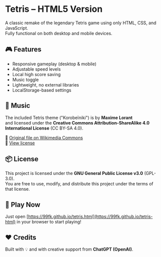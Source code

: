 # Tetris – HTML5 Version

A classic remake of the legendary Tetris game using only HTML, CSS, and JavaScript.  
Fully functional on both desktop and mobile devices.

## 🎮 Features

- Responsive gameplay (desktop & mobile)
- Adjustable speed levels
- Local high score saving
- Music toggle
- Lightweight, no external libraries
- LocalStorage-based settings

## 🎵 Music

The included Tetris theme ("Korobeïniki") is by **Maxime Lorant**  
and licensed under the **Creative Commons Attribution-ShareAlike 4.0 International License** (CC BY-SA 4.0).

🔗 [Original file on Wikimedia Commons](https://commons.wikimedia.org/wiki/File:Korobe%C3%AFniki_music_sample.ogg)  
🔗 [View license](https://creativecommons.org/licenses/by-sa/4.0/)

## 📦 License

This project is licensed under the **GNU General Public License v3.0** (GPL-3.0).  
You are free to use, modify, and distribute this project under the terms of that license.

## 🚀 Play Now

Just open [https://99fk.github.io/tetris.html](https://99fk.github.io/tetris-html) in your browser to start playing!

## ❤️ Credits

Built with 💡 and with creative support from **ChatGPT (OpenAI)**.
